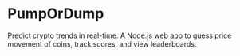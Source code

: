 # PumpOrDump
Predict crypto trends in real-time. A Node.js web app to guess price movement of coins, track scores, and view leaderboards.
